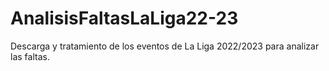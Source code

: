 # AnalisisFaltasLaLiga22-23
Descarga y tratamiento de los eventos de La Liga 2022/2023 para analizar las faltas.
